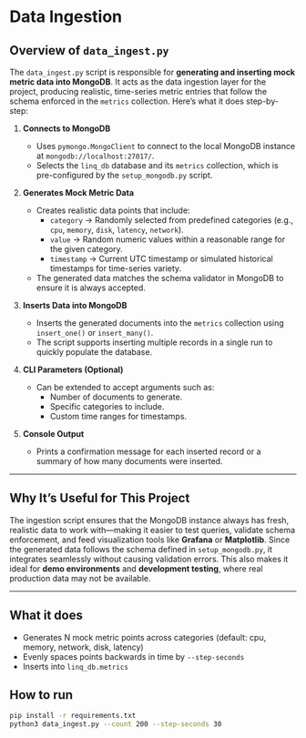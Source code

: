 # Data Ingestion

## Overview of `data_ingest.py`

The `data_ingest.py` script is responsible for **generating and inserting mock metric data into MongoDB**. It acts as the data ingestion layer for the project, producing realistic, time-series metric entries that follow the schema enforced in the `metrics` collection. Here’s what it does step-by-step:

1. **Connects to MongoDB**  
   - Uses `pymongo.MongoClient` to connect to the local MongoDB instance at `mongodb://localhost:27017/`.  
   - Selects the `linq_db` database and its `metrics` collection, which is pre-configured by the `setup_mongodb.py` script.

2. **Generates Mock Metric Data**  
   - Creates realistic data points that include:
     - `category` → Randomly selected from predefined categories (e.g., `cpu`, `memory`, `disk`, `latency`, `network`).
     - `value` → Random numeric values within a reasonable range for the given category.
     - `timestamp` → Current UTC timestamp or simulated historical timestamps for time-series variety.
   - The generated data matches the schema validator in MongoDB to ensure it is always accepted.

3. **Inserts Data into MongoDB**  
   - Inserts the generated documents into the `metrics` collection using `insert_one()` or `insert_many()`.  
   - The script supports inserting multiple records in a single run to quickly populate the database.

4. **CLI Parameters (Optional)**  
   - Can be extended to accept arguments such as:
     - Number of documents to generate.
     - Specific categories to include.
     - Custom time ranges for timestamps.

5. **Console Output**  
   - Prints a confirmation message for each inserted record or a summary of how many documents were inserted.

---

## Why It’s Useful for This Project

The ingestion script ensures that the MongoDB instance always has fresh, realistic data to work with—making it easier to test queries, validate schema enforcement, and feed visualization tools like **Grafana** or **Matplotlib**. Since the generated data follows the schema defined in `setup_mongodb.py`, it integrates seamlessly without causing validation errors. This also makes it ideal for **demo environments** and **development testing**, where real production data may not be available.

---

## What it does
- Generates N mock metric points across categories (default: cpu, memory, network, disk, latency)
- Evenly spaces points backwards in time by `--step-seconds`
- Inserts into `linq_db.metrics`

## How to run
```bash
pip install -r requirements.txt
python3 data_ingest.py --count 200 --step-seconds 30
